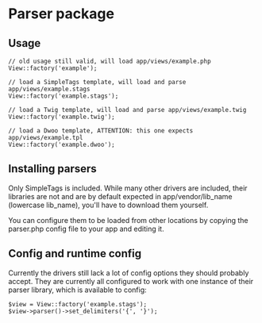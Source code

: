 # Parser package

## Usage

    // old usage still valid, will load app/views/example.php
    View::factory('example');

    // load a SimpleTags template, will load and parse app/views/example.stags
    View::factory('example.stags');

    // load a Twig template, will load and parse app/views/example.twig
    View::factory('example.twig');

    // load a Dwoo template, ATTENTION: this one expects app/views/example.tpl
    View::factory('example.dwoo');

## Installing parsers

Only SimpleTags is included. While many other drivers are included, their libraries are not and are by default expected in app/vendor/lib_name (lowercase lib_name), you'll have to download them yourself.

You can configure them to be loaded from other locations by copying the parser.php config file to your app and editing it.

## Config and runtime config

Currently the drivers still lack a lot of config options they should probably accept. They are currently all configured to work with one instance of their parser library, which is available to config:

    $view = View::factory('example.stags');
    $view->parser()->set_delimiters('{', '}');